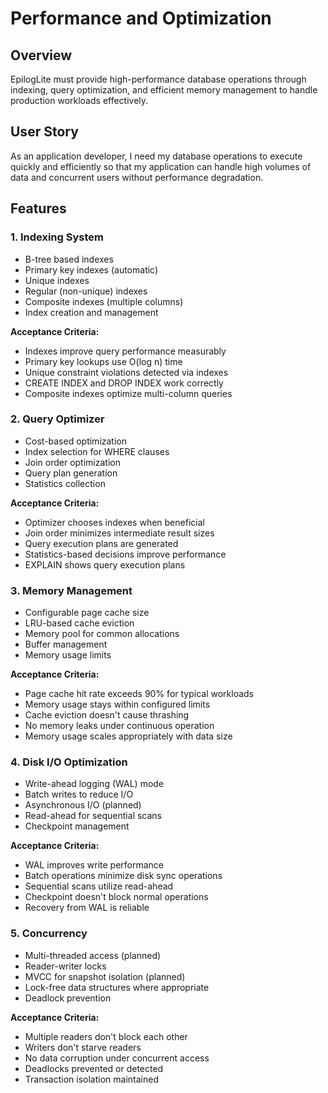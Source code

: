# Performance and Optimization

## Overview

EpilogLite must provide high-performance database operations through indexing, query optimization, and efficient memory management to handle production workloads effectively.

## User Story

As an application developer, I need my database operations to execute quickly and efficiently so that my application can handle high volumes of data and concurrent users without performance degradation.

## Features

### 1. Indexing System
- B-tree based indexes
- Primary key indexes (automatic)
- Unique indexes
- Regular (non-unique) indexes
- Composite indexes (multiple columns)
- Index creation and management

**Acceptance Criteria:**
- Indexes improve query performance measurably
- Primary key lookups use O(log n) time
- Unique constraint violations detected via indexes
- CREATE INDEX and DROP INDEX work correctly
- Composite indexes optimize multi-column queries

### 2. Query Optimizer
- Cost-based optimization
- Index selection for WHERE clauses
- Join order optimization
- Query plan generation
- Statistics collection

**Acceptance Criteria:**
- Optimizer chooses indexes when beneficial
- Join order minimizes intermediate result sizes
- Query execution plans are generated
- Statistics-based decisions improve performance
- EXPLAIN shows query execution plans

### 3. Memory Management
- Configurable page cache size
- LRU-based cache eviction
- Memory pool for common allocations
- Buffer management
- Memory usage limits

**Acceptance Criteria:**
- Page cache hit rate exceeds 90% for typical workloads
- Memory usage stays within configured limits
- Cache eviction doesn't cause thrashing
- No memory leaks under continuous operation
- Memory usage scales appropriately with data size

### 4. Disk I/O Optimization
- Write-ahead logging (WAL) mode
- Batch writes to reduce I/O
- Asynchronous I/O (planned)
- Read-ahead for sequential scans
- Checkpoint management

**Acceptance Criteria:**
- WAL improves write performance
- Batch operations minimize disk sync operations
- Sequential scans utilize read-ahead
- Checkpoint doesn't block normal operations
- Recovery from WAL is reliable

### 5. Concurrency
- Multi-threaded access (planned)
- Reader-writer locks
- MVCC for snapshot isolation (planned)
- Lock-free data structures where appropriate
- Deadlock prevention

**Acceptance Criteria:**
- Multiple readers don't block each other
- Writers don't starve readers
- No data corruption under concurrent access
- Deadlocks prevented or detected
- Transaction isolation maintained

